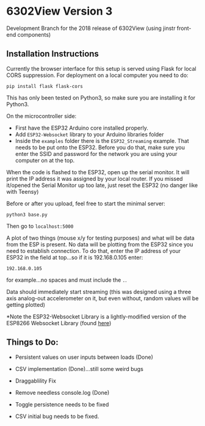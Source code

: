 # 6302View Version 3

Development Branch for the 2018 release of 6302View (using jinstr front-end components)

## Installation Instructions

Currently the browser interface for this setup is served using Flask for local CORS suppression.  For deployment on a local computer you need to do:

```
pip install flask flask-cors
```

This has only been tested on Python3, so make sure you are installing it for Python3.

On the microcontroller side:

* First have the ESP32 Arduino core installed properly.
* Add `ESP32-Websocket` library to your Arduino libraries folder
* Inside the `examples` folder there is the `ESP32_Streaming` example.  That needs to be put onto the ESP32.  Before you do that, make sure you enter the SSID and password for the network you are using your computer on at the top.


When the code is flashed to the ESP32, open up the serial monitor. It will print the IP address it was assigned by your local router.   If you missed it/opened the Serial Monitor up too late, just reset the ESP32 (no danger like with Teensy)

Before or after you upload, feel free to start the minimal server:

```
python3 base.py
```

Then go to `localhost:5000`

A plot of two things (mouse x/y for testing purposes) and what will be data from the ESP is present. No data will be plotting from the ESP32 since you need to establish connection.  To do that, enter the IP address of your ESP32 in the field at top...so if it is 192.168.0.105 enter:

```
192.168.0.105
```

for example...no spaces and must include the `.`.  

Data should immediately start streaming (this was designed using a three axis analog-out accelerometer on it, but even without, random values will be getting plotted)


*Note the ESP32-Websocket Library is a lightly-modified version of the ESP8266 Websocket Library (found <a href="https://github.com/morrissinger/ESP8266-Websocket" target="_blank">here</a>)



## Things to Do:


* Persistent values on user inputs between loads (Done)
* CSV implementation (Done)...still some weird bugs
* Draggablility Fix
* Remove needless console.log (Done)

* Toggle persistence needs to be fixed
* CSV initial bug needs to be fixed.

